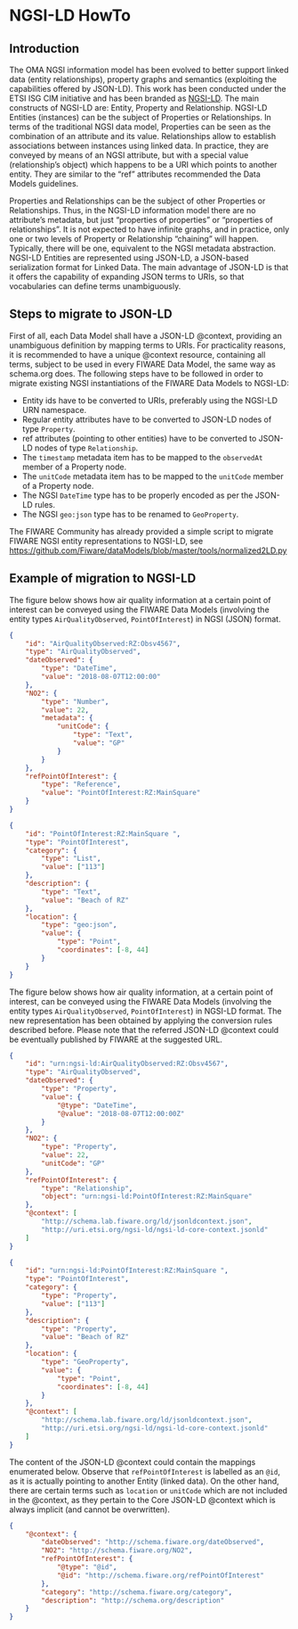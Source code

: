 # NGSI-LD HowTo

## Introduction

The OMA NGSI information model has been evolved to better support linked data
(entity relationships), property graphs and semantics (exploiting the
capabilities offered by JSON-LD). This work has been conducted under the ETSI
ISG CIM initiative and has been branded as
[NGSI-LD](https://www.etsi.org/deliver/etsi_gs/CIM/001_099/009/01.01.01_60/gs_CIM009v010101p.pdf).
The main constructs of NGSI-LD are: Entity, Property and Relationship. NGSI-LD
Entities (instances) can be the subject of Properties or Relationships. In terms
of the traditional NGSI data model, Properties can be seen as the combination of
an attribute and its value. Relationships allow to establish associations
between instances using linked data. In practice, they are conveyed by means of
an NGSI attribute, but with a special value (relationship’s object) which
happens to be a URI which points to another entity. They are similar to the
“ref” attributes recommended the Data Models guidelines.

Properties and Relationships can be the subject of other Properties or
Relationships. Thus, in the NGSI-LD information model there are no attribute’s
metadata, but just “properties of properties” or “properties of relationships”.
It is not expected to have infinite graphs, and in practice, only one or two
levels of Property or Relationship “chaining” will happen. Typically, there will
be one, equivalent to the NGSI metadata abstraction. NGSI-LD Entities are
represented using JSON-LD, a JSON-based serialization format for Linked Data.
The main advantage of JSON-LD is that it offers the capability of expanding JSON
terms to URIs, so that vocabularies can define terms unambiguously.

## Steps to migrate to JSON-LD

First of all, each Data Model shall have a JSON-LD @context, providing an
unambiguous definition by mapping terms to URIs. For practicality reasons, it is
recommended to have a unique @context resource, containing all terms, subject to
be used in every FIWARE Data Model, the same way as schema.org does. The
following steps have to be followed in order to migrate existing NGSI
instantiations of the FIWARE Data Models to NGSI-LD:

-   Entity ids have to be converted to URIs, preferably using the NGSI-LD URN
    namespace.
-   Regular entity attributes have to be converted to JSON-LD nodes of type
    `Property`.
-   ref attributes (pointing to other entities) have to be converted to JSON-LD
    nodes of type `Relationship`.
-   The `timestamp` metadata item has to be mapped to the `observedAt` member of
    a Property node.
-   The `unitCode` metadata item has to be mapped to the `unitCode` member of a
    Property node.
-   The NGSI `DateTime` type has to be properly encoded as per the JSON-LD
    rules.
-   The NGSI `geo:json` type has to be renamed to `GeoProperty`.

The FIWARE Community has already provided a simple script to migrate FIWARE NGSI
entity representations to NGSI-LD, see
https://github.com/Fiware/dataModels/blob/master/tools/normalized2LD.py

## Example of migration to NGSI-LD

The figure below shows how air quality information at a certain point of
interest can be conveyed using the FIWARE Data Models (involving the entity
types `AirQualityObserved`, `PointOfInterest`) in NGSI (JSON) format.

```json
{
    "id": "AirQualityObserved:RZ:Obsv4567",
    "type": "AirQualityObserved",
    "dateObserved": {
        "type": "DateTime",
        "value": "2018-08-07T12:00:00"
    },
    "NO2": {
        "type": "Number",
        "value": 22,
        "metadata": {
            "unitCode": {
                "type": "Text",
                "value": "GP"
            }
        }
    },
    "refPointOfInterest": {
        "type": "Reference",
        "value": "PointOfInterest:RZ:MainSquare"
    }
}
```

```json
{
    "id": "PointOfInterest:RZ:MainSquare ",
    "type": "PointOfInterest",
    "category": {
        "type": "List",
        "value": ["113"]
    },
    "description": {
        "type": "Text",
        "value": "Beach of RZ"
    },
    "location": {
        "type": "geo:json",
        "value": {
            "type": "Point",
            "coordinates": [-8, 44]
        }
    }
}
```

The figure below shows how air quality information, at a certain point of
interest, can be conveyed using the FIWARE Data Models (involving the entity
types `AirQualityObserved`, `PointOfInterest`) in NGSI-LD format. The new
representation has been obtained by applying the conversion rules described
before. Please note that the referred JSON-LD @context could be eventually
published by FIWARE at the suggested URL.

```json
{
    "id": "urn:ngsi-ld:AirQualityObserved:RZ:Obsv4567",
    "type": "AirQualityObserved",
    "dateObserved": {
        "type": "Property",
        "value": {
            "@type": "DateTime",
            "@value": "2018-08-07T12:00:00Z"
        }
    },
    "NO2": {
        "type": "Property",
        "value": 22,
        "unitCode": "GP"
    },
    "refPointOfInterest": {
        "type": "Relationship",
        "object": "urn:ngsi-ld:PointOfInterest:RZ:MainSquare"
    },
    "@context": [
        "http://schema.lab.fiware.org/ld/jsonldcontext.json",
        "http://uri.etsi.org/ngsi-ld/ngsi-ld-core-context.jsonld"
    ]
}
```

```json
{
    "id": "urn:ngsi-ld:PointOfInterest:RZ:MainSquare ",
    "type": "PointOfInterest",
    "category": {
        "type": "Property",
        "value": ["113"]
    },
    "description": {
        "type": "Property",
        "value": "Beach of RZ"
    },
    "location": {
        "type": "GeoProperty",
        "value": {
            "type": "Point",
            "coordinates": [-8, 44]
        }
    },
    "@context": [
        "http://schema.lab.fiware.org/ld/jsonldcontext.json",
        "http://uri.etsi.org/ngsi-ld/ngsi-ld-core-context.jsonld"
    ]
}
```

The content of the JSON-LD @context could contain the mappings enumerated below.
Observe that `refPointOfInterest` is labelled as an `@id`, as it is actually
pointing to another Entity (linked data). On the other hand, there are certain
terms such as `location` or `unitCode` which are not included in the @context,
as they pertain to the Core JSON-LD @context which is always implicit (and
cannot be overwritten).

```json
{
    "@context": {
        "dateObserved": "http://schema.fiware.org/dateObserved",
        "NO2": "http://schema.fiware.org/NO2",
        "refPointOfInterest": {
            "@type": "@id",
            "@id": "http://schema.fiware.org/refPointOfInterest"
        },
        "category": "http://schema.fiware.org/category",
        "description": "http://schema.org/description"
    }
}
```

